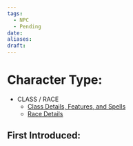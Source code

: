 ```yaml
---
tags:
  - NPC
  - Pending
date: 
aliases: 
draft:
---
```


# Character Type:
- CLASS / RACE
	- [Class Details, Features, and Spells](https://www.dndbeyond.com/classes/)
	- [Race Details](https://www.dndbeyond.com/races/)
## First Introduced: